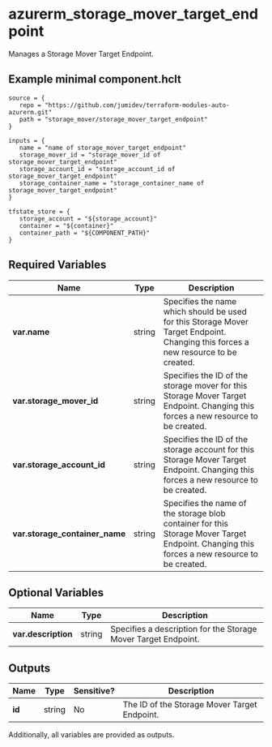 # azurerm_storage_mover_target_endpoint

Manages a Storage Mover Target Endpoint.

## Example minimal component.hclt

```hcl
source = {
   repo = "https://github.com/jumidev/terraform-modules-auto-azurerm.git" 
   path = "storage_mover/storage_mover_target_endpoint" 
}

inputs = {
   name = "name of storage_mover_target_endpoint" 
   storage_mover_id = "storage_mover_id of storage_mover_target_endpoint" 
   storage_account_id = "storage_account_id of storage_mover_target_endpoint" 
   storage_container_name = "storage_container_name of storage_mover_target_endpoint" 
}

tfstate_store = {
   storage_account = "${storage_account}" 
   container = "${container}" 
   container_path = "${COMPONENT_PATH}" 
}

```

## Required Variables

| Name | Type |  Description |
| ---- | --------- |  ----------- |
| **var.name** | string |  Specifies the name which should be used for this Storage Mover Target Endpoint. Changing this forces a new resource to be created. | 
| **var.storage_mover_id** | string |  Specifies the ID of the storage mover for this Storage Mover Target Endpoint. Changing this forces a new resource to be created. | 
| **var.storage_account_id** | string |  Specifies the ID of the storage account for this Storage Mover Target Endpoint. Changing this forces a new resource to be created. | 
| **var.storage_container_name** | string |  Specifies the name of the storage blob container for this Storage Mover Target Endpoint. Changing this forces a new resource to be created. | 

## Optional Variables

| Name | Type |  Description |
| ---- | --------- |  ----------- |
| **var.description** | string |  Specifies a description for the Storage Mover Target Endpoint. | 



## Outputs

| Name | Type | Sensitive? | Description |
| ---- | ---- | --------- | --------- |
| **id** | string | No  | The ID of the Storage Mover Target Endpoint. | 

Additionally, all variables are provided as outputs.
